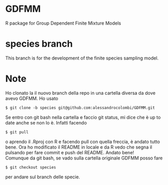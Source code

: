 # GDFMM
R package for Group Dependent Finite Mixture Models

# species branch
This branch is for the development of the finite species sampling model. 

# Note
Ho clonato la il nuovo branch della repo in una cartella diversa da dove avevo GDFMM. Ho usato
```shell
$ git clone -b species git@github.com:alessandrocolombi/GDFMM.git
```
Se entro con git bash nella cartella e faccio git status, mi dice che è up to date anche se non lo è. Infatti facendo 
```shell
$ git pull
```
o aprendo il .Rproj con R e facendo pull con quella freccia, è andato tutto bene. Ora ho modificato il README in locale
e da R vedo che segna il pulsando per fare commit e push del README. Andato bene!<br/>
Comunque da git bash, se vado sulla cartella originale GDFMM posso fare 
```shell
$ git checkout species
```
per andare sul branch delle specie.
